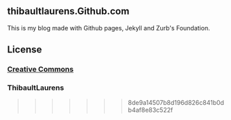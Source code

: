 ## thibaultlaurens.Github.com
 
This is my blog made with Github pages, Jekyll and Zurb's Foundation.

## License

### [Creative Commons](http://creativecommons.org/licenses/by-nc-sa/3.0/)

### ThibaultLaurens

>>>>>>> 8de9a14507b8d196d826c841b0db4af8e83c522f
